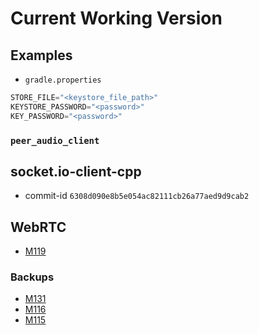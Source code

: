# Current Working Version
## Examples
* `gradle.properties`
```gradle
STORE_FILE="<keystore_file_path>"
KEYSTORE_PASSWORD="<password>"
KEY_PASSWORD="<password>"
```
### `peer_audio_client`
## socket.io-client-cpp
* commit-id `6308d090e8b5e054ac82111cb26a77aed9d9cab2`
## WebRTC
* [M119](./BUILD.M119.md)
### Backups
* [M131](./BUILD.M131.md)
* [M116](./BUILD.M116.md)
* [M115](./BUILD.M115.md)
